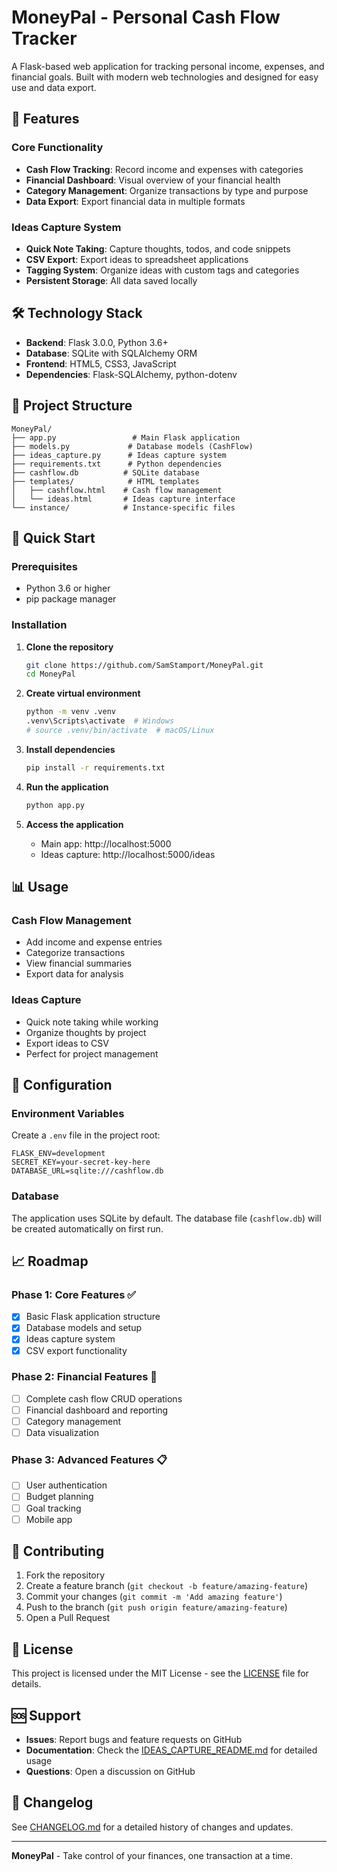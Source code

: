 # MoneyPal - Personal Cash Flow Tracker

A Flask-based web application for tracking personal income, expenses, and financial goals. Built with modern web technologies and designed for easy use and data export.

## 🚀 Features

### Core Functionality
- **Cash Flow Tracking**: Record income and expenses with categories
- **Financial Dashboard**: Visual overview of your financial health
- **Category Management**: Organize transactions by type and purpose
- **Data Export**: Export financial data in multiple formats

### Ideas Capture System
- **Quick Note Taking**: Capture thoughts, todos, and code snippets
- **CSV Export**: Export ideas to spreadsheet applications
- **Tagging System**: Organize ideas with custom tags and categories
- **Persistent Storage**: All data saved locally

## 🛠️ Technology Stack

- **Backend**: Flask 3.0.0, Python 3.6+
- **Database**: SQLite with SQLAlchemy ORM
- **Frontend**: HTML5, CSS3, JavaScript
- **Dependencies**: Flask-SQLAlchemy, python-dotenv

## 📁 Project Structure

```
MoneyPal/
├── app.py                 # Main Flask application
├── models.py             # Database models (CashFlow)
├── ideas_capture.py      # Ideas capture system
├── requirements.txt      # Python dependencies
├── cashflow.db          # SQLite database
├── templates/            # HTML templates
│   ├── cashflow.html    # Cash flow management
│   └── ideas.html       # Ideas capture interface
└── instance/            # Instance-specific files
```

## 🚀 Quick Start

### Prerequisites
- Python 3.6 or higher
- pip package manager

### Installation

1. **Clone the repository**
   ```bash
   git clone https://github.com/SamStamport/MoneyPal.git
   cd MoneyPal
   ```

2. **Create virtual environment**
   ```bash
   python -m venv .venv
   .venv\Scripts\activate  # Windows
   # source .venv/bin/activate  # macOS/Linux
   ```

3. **Install dependencies**
   ```bash
   pip install -r requirements.txt
   ```

4. **Run the application**
   ```bash
   python app.py
   ```

5. **Access the application**
   - Main app: http://localhost:5000
   - Ideas capture: http://localhost:5000/ideas

## 📊 Usage

### Cash Flow Management
- Add income and expense entries
- Categorize transactions
- View financial summaries
- Export data for analysis

### Ideas Capture
- Quick note taking while working
- Organize thoughts by project
- Export ideas to CSV
- Perfect for project management

## 🔧 Configuration

### Environment Variables
Create a `.env` file in the project root:
```env
FLASK_ENV=development
SECRET_KEY=your-secret-key-here
DATABASE_URL=sqlite:///cashflow.db
```

### Database
The application uses SQLite by default. The database file (`cashflow.db`) will be created automatically on first run.

## 📈 Roadmap

### Phase 1: Core Features ✅
- [x] Basic Flask application structure
- [x] Database models and setup
- [x] Ideas capture system
- [x] CSV export functionality

### Phase 2: Financial Features 🚧
- [ ] Complete cash flow CRUD operations
- [ ] Financial dashboard and reporting
- [ ] Category management
- [ ] Data visualization

### Phase 3: Advanced Features 📋
- [ ] User authentication
- [ ] Budget planning
- [ ] Goal tracking
- [ ] Mobile app

## 🤝 Contributing

1. Fork the repository
2. Create a feature branch (`git checkout -b feature/amazing-feature`)
3. Commit your changes (`git commit -m 'Add amazing feature'`)
4. Push to the branch (`git push origin feature/amazing-feature`)
5. Open a Pull Request

## 📝 License

This project is licensed under the MIT License - see the [LICENSE](LICENSE) file for details.

## 🆘 Support

- **Issues**: Report bugs and feature requests on GitHub
- **Documentation**: Check the [IDEAS_CAPTURE_README.md](IDEAS_CAPTURE_README.md) for detailed usage
- **Questions**: Open a discussion on GitHub

## 🔄 Changelog

See [CHANGELOG.md](CHANGELOG.md) for a detailed history of changes and updates.

---

**MoneyPal** - Take control of your finances, one transaction at a time.
